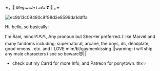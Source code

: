 
✴｡  🎀  𝑀𝑒𝑔𝓇𝓊𝓃𝒾𝑒 𝐿𝓊𝓀𝒶 ❣  🎀  ｡✴

![ec9b13c09480c9f98d3e8599da1ddffa](https://github.com/user-attachments/assets/93604c01-e5e1-4d35-861d-db31d5d40b17)

Hi, hello, so basically:

I'm Rani, minor⛏⛏⛏, Any pronoun but She/Her preferred. I like Marvel and many fandoms including; supernatural, arcane, the boys, dc, deadplate, good omens.. etc. and I LOVE mlm/bl/gaymenkissing ||warning: i will ship any male characters i see so beware😈||

- check out my Carrd for more Info, and Patreon for ponytown. thx✨

<!---
RANEESTARX/RANEESTARX is a ✨ special ✨ repository because its `README.md` (this file) appears on your GitHub profile.
You can click the Preview link to take a look at your changes.
--->
